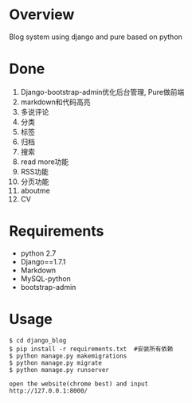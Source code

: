 # Overview
Blog system using django and pure based on python

# Done
1. Django-bootstrap-admin优化后台管理, Pure做前端
2. markdown和代码高亮
3. 多说评论
4. 分类
5. 标签
6. 归档
7. 搜索
8. read more功能
9. RSS功能
10. 分页功能
11. aboutme
12. CV

# Requirements
- python 2.7
- Django==1.7.1
- Markdown
- MySQL-python
- bootstrap-admin

# Usage
    $ cd django_blog
    $ pip install -r requirements.txt  #安装所有依赖
    $ python manage.py makemigrations
    $ python manage.py migrate
    $ python manage.py runserver

    open the website(chrome best) and input
    http://127.0.0.1:8000/